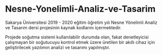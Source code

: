 # Nesne-Yonelimli-Analiz-ve-Tasarim

Sakarya Üniversitesi 2019 - 2020 eğitim öğretim yılı Nesne Yönelimli Analiz ve Tasarım dersi projesinin kaynak kodlarını içermektedir. 

Projede soğutma sistemi kullanılabilir durumda olan, fakat denetleyicisi çalışmayan bir soğutucuyu kontrol etmek üzere üretilen bir akıllı cihaz için geliştirilecek yazılımın analizi ve tasarımı yapılmıştır.
